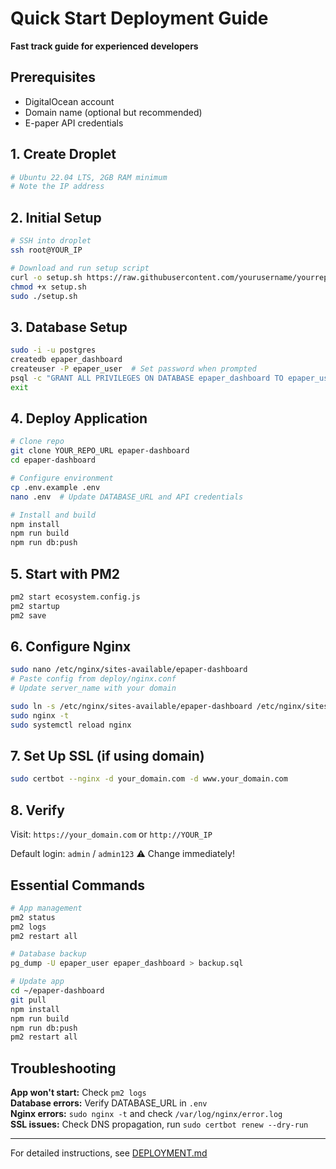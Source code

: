 # Quick Start Deployment Guide

**Fast track guide for experienced developers**

## Prerequisites
- DigitalOcean account
- Domain name (optional but recommended)
- E-paper API credentials

## 1. Create Droplet
```bash
# Ubuntu 22.04 LTS, 2GB RAM minimum
# Note the IP address
```

## 2. Initial Setup
```bash
# SSH into droplet
ssh root@YOUR_IP

# Download and run setup script
curl -o setup.sh https://raw.githubusercontent.com/yourusername/yourrepo/main/deploy/setup-server.sh
chmod +x setup.sh
sudo ./setup.sh
```

## 3. Database Setup
```bash
sudo -i -u postgres
createdb epaper_dashboard
createuser -P epaper_user  # Set password when prompted
psql -c "GRANT ALL PRIVILEGES ON DATABASE epaper_dashboard TO epaper_user;"
exit
```

## 4. Deploy Application
```bash
# Clone repo
git clone YOUR_REPO_URL epaper-dashboard
cd epaper-dashboard

# Configure environment
cp .env.example .env
nano .env  # Update DATABASE_URL and API credentials

# Install and build
npm install
npm run build
npm run db:push
```

## 5. Start with PM2
```bash
pm2 start ecosystem.config.js
pm2 startup
pm2 save
```

## 6. Configure Nginx
```bash
sudo nano /etc/nginx/sites-available/epaper-dashboard
# Paste config from deploy/nginx.conf
# Update server_name with your domain

sudo ln -s /etc/nginx/sites-available/epaper-dashboard /etc/nginx/sites-enabled/
sudo nginx -t
sudo systemctl reload nginx
```

## 7. Set Up SSL (if using domain)
```bash
sudo certbot --nginx -d your_domain.com -d www.your_domain.com
```

## 8. Verify
Visit: `https://your_domain.com` or `http://YOUR_IP`

Default login: `admin` / `admin123` ⚠️ Change immediately!

## Essential Commands

```bash
# App management
pm2 status
pm2 logs
pm2 restart all

# Database backup
pg_dump -U epaper_user epaper_dashboard > backup.sql

# Update app
cd ~/epaper-dashboard
git pull
npm install
npm run build
npm run db:push
pm2 restart all
```

## Troubleshooting

**App won't start:** Check `pm2 logs`  
**Database errors:** Verify DATABASE_URL in `.env`  
**Nginx errors:** `sudo nginx -t` and check `/var/log/nginx/error.log`  
**SSL issues:** Check DNS propagation, run `sudo certbot renew --dry-run`

---

For detailed instructions, see [DEPLOYMENT.md](../DEPLOYMENT.md)
